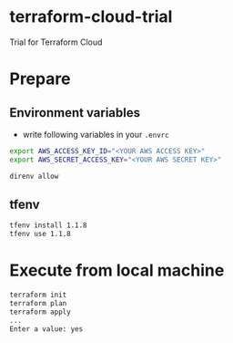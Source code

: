 # terraform-cloud-trial
Trial for Terraform Cloud

# Prepare


## Environment variables

- write following variables in your `.envrc`

```bash
export AWS_ACCESS_KEY_ID="<YOUR AWS ACCESS KEY>"
export AWS_SECRET_ACCESS_KEY="<YOUR AWS SECRET KEY>"
```

```bash
direnv allow
```

## tfenv

```bash
tfenv install 1.1.8
tfenv use 1.1.8
```

# Execute from local machine

```bash
terraform init
terraform plan
terraform apply
...
Enter a value: yes
```

